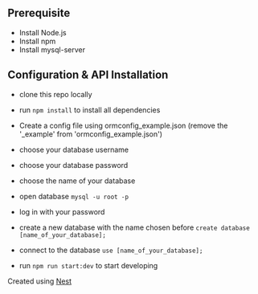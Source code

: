 ## Prerequisite

- Install Node.js
- Install npm
- Install mysql-server

## Configuration & API Installation

- clone this repo locally
- run `npm install` to install all dependencies
- Create a config file using ormconfig_example.json (remove the '_example' from 'ormconfig_example.json')
- choose your database username
- choose your database password
- choose the name of your database
- open database `mysql -u root -p`
- log in with your password
- create a new database with the name chosen before `create database [name_of_your_database];`
- connect to the database `use [name_of_your_database];`

- run `npm run start:dev` to start developing


Created using [Nest](https://github.com/nestjs/nest)
